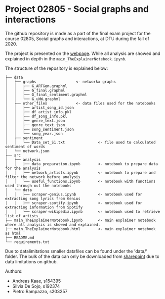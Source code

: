 # Project 02805 - Social graphs and interactions

The github repository is made as a part of the final exam project for the course 02805, Social graphs and interactions, at DTU during the fall of 2020.

The project is presented on the [webpage](https://artists-collaborations-network.netlify.app).
While all analysis are showed and explained in depth in the `main_TheExplainerNotebook.ipynb`.


The structure of the repository is explained below:

```
├── data 
│   ├── graphs					<- networkx graphs
│   │   ├── G_ARTGen.graphml
│   │   ├── G_final.graphml
│   │	├── G_final_sentiment.graphml
│   │	└── G_uNW.graphml
│   ├── other_files				<- data files used for the notebooks
│   │   ├── artist_song_id.json
│   │   ├── df_artist_info.pkl
│   │   ├── df_song_info.pkl
│   │   ├── genre_text.json
│   │   ├── genre_text.json
│   │	├── song_sentiment.json
│   │	└── song_year.json
│   ├── sentiment			
│   │   └── Data_set_S1.txt		          <- file used to calculated sentiment of words
│   └── network.json
├── src		
│   ├── analysis				
│   │   ├── data_preparation.ipynb		  <- notebook to prepare data for the analysis
│   │   ├── network_artists.ipynb		  <- notebook to prepare and filter the network before analysis
│   │	└── useful_functions.ipynb		  <- notebook with functions used through out the notebooks
│   └── data
│   │   ├── scraper-genius.ipynb		  <- notebook used for extracting song lyrics from Genius
│   │   ├── scraper-spotify.ipynb		  <- notebook used for extracting information from Spotify
│   │	└── scraper-wikipedia.ipynb		  <- notebook used to retrieve list of artists
├── main_TheExplainerNotebook.ipynb		  <- main explainer notebook where all analysis is showed and explained.
├── main_TheExplainerNotebook.html		  <- main explainer notebook as html
├── README.md
└── requirements.txt
```

Due to datalimitations smaller datafiles can be found under the 'data/' folder.
The bulk of the data can only be downloaded from [sharepoint](https://dtudk.sharepoint.com/:f:/s/SocialGraphs/EuBRcNF_in5DstLNO9TLj-cB15cRZaLtjwzbqWebhIfczw?e=M93Op4) due to data limitations on github. 



Authors:
- Andreas Kaae, s154395
- Silvia De Sojo, s192374
- Pietro Rampazzo, s203257
